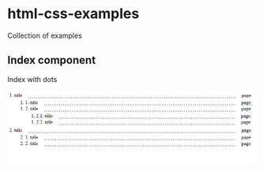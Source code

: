 # html-css-examples
Collection of examples

## Index component

Index with dots

![Index with dots](/documentation/images/index-component.png "Index component")
